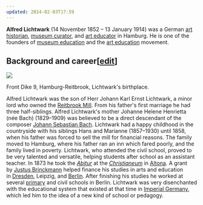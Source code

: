 ```yaml
---
updated: 2024-02-03T17:59
---
```

**Alfred Lichtwark** (14 November 1852 – 13 January 1914) was a German [art historian](https://en.wikipedia.org/wiki/Art_historian "Art historian"), [museum curator](https://en.wikipedia.org/wiki/Museum_curator "Museum curator"), and [art educator](https://en.wikipedia.org/wiki/Art_educator "Art educator") in Hamburg. He is one of the founders of [museum education](https://en.wikipedia.org/wiki/Museum_education "Museum education") and the [art education](https://en.wikipedia.org/wiki/Art_education "Art education") movement.

## Background and career[[edit](https://en.wikipedia.org/w/index.php?title=Alfred_Lichtwark&action=edit&section=1 "Edit section: Background and career")]

[![](https://upload.wikimedia.org/wikipedia/commons/thumb/7/75/Vorderdeich_9_%28Hamburg-Reitbrook%29.ajb.jpg/220px-Vorderdeich_9_%28Hamburg-Reitbrook%29.ajb.jpg)](https://en.wikipedia.org/wiki/File:Vorderdeich_9_(Hamburg-Reitbrook).ajb.jpg)

Front Dike 9, Hamburg-Reitbrook, Lichtwark's birthplace.

Alfred Lichtwark was the son of Herr Johann Karl Ernst Lichtwark, a minor lord who owned the [Reitbrook Mill](https://en.wikipedia.org/w/index.php?title=Reitbrook_Mill&action=edit&redlink=1 "Reitbrook Mill (page does not exist)"). From his father's first marriage he had three half-siblings. Alfred Lichtwark's mother Johanne Helene Henrietta (née Bach) (1829–1909) was believed to be a direct descendant of the composer [Johann Sebastian Bach](https://en.wikipedia.org/wiki/Johann_Sebastian_Bach "Johann Sebastian Bach"). Lichtwark had a happy childhood in the countryside with his siblings Hans and Marianne (1857–1930) until 1858, when his father was forced to sell the mill for financial reasons. The family moved to Hamburg, where his father ran an inn which fared poorly, and the family lived in poverty. Lichtwark, who attended the civil school, proved to be very talented and versatile, helping students after school as an assistant teacher. In 1873 he took the _[Abitur](https://en.wikipedia.org/wiki/Abitur "Abitur")_ at the _[Christianeum](https://en.wikipedia.org/wiki/Christianeum_Hamburg "Christianeum Hamburg")_ in [Altona](https://en.wikipedia.org/wiki/Altona,_Hamburg "Altona, Hamburg"). A grant by [Justus Brinckmann](https://en.wikipedia.org/wiki/Justus_Brinckmann "Justus Brinckmann") helped finance his studies in arts and education in [Dresden](https://en.wikipedia.org/wiki/Dresden "Dresden"), Leipzig, and [Berlin](https://en.wikipedia.org/wiki/Berlin "Berlin"). After finishing his studies he worked at several [primary](https://en.wikipedia.org/wiki/Volksschule "Volksschule") and civil schools in Berlin. Lichtwark was very disenchanted with the educational system that existed at that time in [Imperial Germany](https://en.wikipedia.org/wiki/Imperial_Germany "Imperial Germany"), which led him to the idea of a new kind of school or pedagogy.